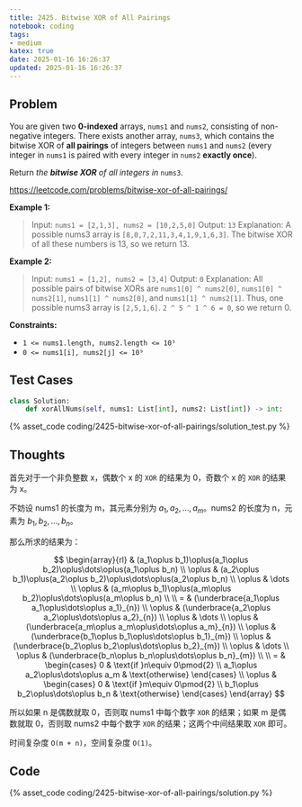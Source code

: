 ```yaml
---
title: 2425. Bitwise XOR of All Pairings
notebook: coding
tags:
- medium
katex: true
date: 2025-01-16 16:26:37
updated: 2025-01-16 16:26:37
---
```

## Problem

You are given two **0-indexed** arrays, `nums1` and `nums2`, consisting of non-negative integers. There exists another array, `nums3`, which contains the bitwise XOR of **all pairings** of integers between `nums1` and `nums2` (every integer in `nums1` is paired with every integer in `nums2` **exactly once**).

Return _the **bitwise XOR** of all integers in_ `nums3`.

<https://leetcode.com/problems/bitwise-xor-of-all-pairings/>

**Example 1:**

> Input: `nums1 = [2,1,3], nums2 = [10,2,5,0]`
> Output: `13`
> Explanation:
> A possible nums3 array is `[8,0,7,2,11,3,4,1,9,1,6,3]`.
> The bitwise XOR of all these numbers is 13, so we return 13.

**Example 2:**

> Input: `nums1 = [1,2], nums2 = [3,4]`
> Output: `0`
> Explanation:
> All possible pairs of bitwise XORs are `nums1[0] ^ nums2[0]`, `nums1[0] ^ nums2[1]`, `nums1[1] ^ nums2[0]`,
> and `nums1[1] ^ nums2[1]`.
> Thus, one possible nums3 array is `[2,5,1,6]`.
> `2 ^ 5 ^ 1 ^ 6 = 0`, so we return 0.

**Constraints:**

- `1 <= nums1.length, nums2.length <= 10⁵`
- `0 <= nums1[i], nums2[j] <= 10⁹`

## Test Cases

``` python
class Solution:
    def xorAllNums(self, nums1: List[int], nums2: List[int]) -> int:
```

{% asset_code coding/2425-bitwise-xor-of-all-pairings/solution_test.py %}

## Thoughts

首先对于一个非负整数 x，偶数个 x 的 `XOR` 的结果为 0，奇数个 x 的 `XOR` 的结果为 x。

不妨设 nums1 的长度为 m，其元素分别为 $a_1,a_2,\dots,a_m$。nums2 的长度为 n，元素为 $b_1,b_2,\dots,b_n$。

那么所求的结果为：

$$
\begin{array}{rl}
  & (a_1\oplus b_1)\oplus(a_1\oplus b_2)\oplus\dots\oplus(a_1\oplus b_n) \\
  \oplus & (a_2\oplus b_1)\oplus(a_2\oplus b_2)\oplus\dots\oplus(a_2\oplus b_n) \\
  \oplus & \dots \\
  \oplus & (a_m\oplus b_1)\oplus(a_m\oplus b_2)\oplus\dots\oplus(a_m\oplus b_n) \\
  \\
  = & (\underbrace{a_1\oplus a_1\oplus\dots\oplus a_1}_{n}) \\
  \oplus & (\underbrace{a_2\oplus a_2\oplus\dots\oplus a_2}_{n}) \\
  \oplus & \dots \\
  \oplus & (\underbrace{a_m\oplus a_m\oplus\dots\oplus a_m}_{n}) \\
  \oplus & (\underbrace{b_1\oplus b_1\oplus\dots\oplus b_1}_{m}) \\
  \oplus & (\underbrace{b_2\oplus b_2\oplus\dots\oplus b_2}_{m}) \\
  \oplus & \dots \\
  \oplus & (\underbrace{b_n\oplus b_n\oplus\dots\oplus b_n}_{m}) \\
  \\
  = & \begin{cases}
    0 & \text{if }n\equiv 0\pmod{2} \\
    a_1\oplus a_2\oplus\dots\oplus a_m & \text{otherwise}
  \end{cases} \\
  \oplus & \begin{cases}
    0 & \text{if }m\equiv 0\pmod{2} \\
    b_1\oplus b_2\oplus\dots\oplus b_n & \text{otherwise}
  \end{cases}
\end{array}
$$

所以如果 n 是偶数就取 0，否则取 nums1 中每个数字 `XOR` 的结果；如果 m 是偶数就取 0，否则取 nums2 中每个数字 `XOR` 的结果；这两个中间结果取 `XOR` 即可。

时间复杂度 `O(m + n)`，空间复杂度 `O(1)`。

## Code

{% asset_code coding/2425-bitwise-xor-of-all-pairings/solution.py %}
